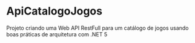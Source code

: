 # ApiCatalogoJogos
Projeto criando uma Web API RestFull para um catálogo de jogos usando boas práticas de arquitetura com .NET 5
